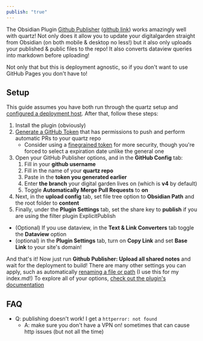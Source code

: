 ```yaml
---  
publish: "true"  
---  
```

  
The Obsidian Plugin [Github Publisher](obsidian://show-plugin?id=obsidian-mkdocs-publisher) ([github link](https://github.com/ObsidianPublisher/obsidian-github-publisher)) works amazingly well with quartz! Not only does it allow you to update your digitalgarden straight from Obsidian (on both mobile & desktop no less!) but it also only uploads your published & public files to the repo! It also converts dataview queries into markdown before uploading!  
  
Not only that but this is deployment agnostic, so if you don't want to use GitHub Pages you don't have to!  
  
## Setup  
This guide assumes you have both run through the quartz setup and [configured a deployment host](https://quartz.jzhao.xyz/hosting). After that, follow these steps:  
  
1. Install the plugin (obviously)  
2. [Generate a GitHub Token](https://github.com/settings/tokens) that has permissions to push and perform automatic PRs to your quartz repo  
	- Consider using a [finegrained token](https://github.com/settings/tokens?type=beta) for more security, though you're forced to select a expiration date unlike the general one  
3. Open your GitHub Publisher options, and in the **GitHub Config** tab:   
	1. Fill in your **github username**  
	2. Fill in the name of your **quartz repo**  
	3. Paste in the **token you generated earlier**  
	4. Enter **the branch** your digital garden lives on (which is **v4** by default)  
	5. Toggle **Automatically Merge Pull Requests** to **on**  
4. Next, in the **upload config** tab, set file tree option to **Obsidian Path** and the root folder to **content**  
5. Finally, under the **Plugin Settings** tab, set the share key to **publish** if you are using the filter plugin ExplicitPublish  
- (Optional) If you use dataview, in the **Text & Link Converters** tab toggle the **Dataview** option  
- (optional) in the **Plugin Settings** tab, turn on **Copy Link** and set **Base Link** to your site's domain!  
  
And that's it! Now just run **Github Publisher: Upload all shared notes** and wait for the deployment to build! There are many other settings you can apply, such as automatically [renaming a file or path](https://obsidian-publisher.netlify.app/plugin/settings/upload/?h=edit#regex-on-filename-folder-path) (I use this for my index.md!) To explore all of your options, [check out the plugin's documentation](https://obsidian-publisher.netlify.app/)  
  
## FAQ  
- Q: publishing doesn't work! I get a `httperror: not found`  
	- A: make sure you don't have a VPN on! sometimes that can cause http issues (but not all the time)